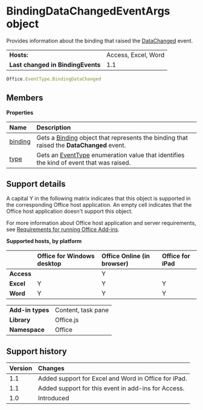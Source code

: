 
# BindingDataChangedEventArgs object
Provides information about the binding that raised the [DataChanged](https://dev.office.com/reference/add-ins/shared/binding.bindingdatachangedevent) event.

|||
|:-----|:-----|
|**Hosts:**|Access, Excel, Word|
|**Last changed in BindingEvents**|1.1|

```js
Office.EventType.BindingDataChanged
```


## Members


**Properties**


|**Name**|**Description**|
|:-----|:-----|
|[binding](https://dev.office.com/reference/add-ins/shared/binding.bindingdatachangedeventargs.binding)|Gets a [Binding](https://dev.office.com/reference/add-ins/shared/binding) object that represents the binding that raised the **DataChanged** event.|
|[type](https://dev.office.com/reference/add-ins/shared/binding.bindingdatachangedeventargs.type)|Gets an [EventType](https://dev.office.com/reference/add-ins/shared/eventtype-enumeration) enumeration value that identifies the kind of event that was raised.|

## Support details


A capital Y in the following matrix indicates that this object is supported in the corresponding Office host application. An empty cell indicates that the Office host application doesn't support this object.

For more information about Office host application and server requirements, see [Requirements for running Office Add-ins](../../docs/overview/requirements-for-running-office-add-ins.md).


**Supported hosts, by platform**


||**Office for Windows desktop**|**Office Online (in browser)**|**Office for iPad**|
|:-----|:-----|:-----|:-----|
|**Access**||Y||
|**Excel**|Y|Y|Y|
|**Word**|Y|Y|Y|

|||
|:-----|:-----|
|**Add-in types**|Content, task pane|
|**Library**|Office.js|
|**Namespace**|Office|

## Support history




|**Version**|**Changes**|
|:-----|:-----|
|1.1|Added support for Excel and Word in Office for iPad.|
|1.1|Added support for this event in add-ins for Access.|
|1.0|Introduced|
